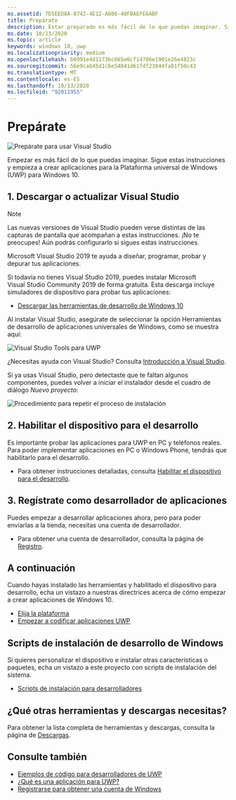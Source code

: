 ```yaml
---
ms.assetid: 7D5EED8A-0742-4E12-A806-40FBAEFE6ABF
title: Prepárate
description: Estar preparado es más fácil de lo que puedas imaginar. Sigue estas instrucciones y empieza a crear aplicaciones para la Plataforma universal de Windows (UWP) para Windows 10.
ms.date: 10/13/2020
ms.topic: article
keywords: windows 10, uwp
ms.localizationpriority: medium
ms.openlocfilehash: b0991e4d1173bc665e0cf14786e1901e26e4823c
ms.sourcegitcommit: 56e9cab45d1c6e54841d61fdf23044fa01f50c43
ms.translationtype: MT
ms.contentlocale: es-ES
ms.lasthandoff: 10/13/2020
ms.locfileid: "92011955"
---
```

# <a name="get-set-up"></a>Prepárate

![Prepárate para usar Visual Studio](images/VisualStudio2017Hero_ImageXL-LG.png)

Empezar es más fácil de lo que puedas imaginar. Sigue estas instrucciones y empieza a crear aplicaciones para la Plataforma universal de Windows (UWP) para Windows 10.

## <a name="1-download-or-update-visual-studio"></a>1. Descargar o actualizar Visual Studio

> [!NOTE]
> Las nuevas versiones de Visual Studio pueden verse distintas de las capturas de pantalla que acompañan a estas instrucciones. ¡No te preocupes! Aún podrás configurarlo si sigues estas instrucciones.

Microsoft Visual Studio 2019 te ayuda a diseñar, programar, probar y depurar tus aplicaciones.

Si todavía no tienes Visual Studio 2019, puedes instalar Microsoft Visual Studio Community 2019 de forma gratuita. Esta descarga incluye simuladores de dispositivo para probar tus aplicaciones:

-   [Descargar las herramientas de desarrollo de Windows 10](https://developer.microsoft.com/windows/downloads)

Al instalar Visual Studio, asegúrate de seleccionar la opción Herramientas de desarrollo de aplicaciones universales de Windows, como se muestra aquí:

![Visual Studio Tools para UWP](images/vs-2017-community-setup.png)

¿Necesitas ayuda con Visual Studio? Consulta [Introducción a Visual Studio](https://visualstudio.microsoft.com/vs/getting-started/).

Si ya usas Visual Studio, pero detectaste que te faltan algunos componentes, puedes volver a iniciar el instalador desde el cuadro de diálogo *Nuevo proyecto*:

![Procedimiento para repetir el proceso de instalación](images/win10-cs-install.png)


## <a name="2-enable-your-device-for-development"></a>2. Habilitar el dispositivo para el desarrollo

Es importante probar las aplicaciones para UWP en PC y teléfonos reales. Para poder implementar aplicaciones en PC o Windows Phone, tendrás que habilitarlo para el desarrollo.

-   Para obtener instrucciones detalladas, consulta [Habilitar el dispositivo para el desarrollo](enable-your-device-for-development.md).

## <a name="3-register-as-an-app-developer"></a>3. Regístrate como desarrollador de aplicaciones

Puedes empezar a desarrollar aplicaciones ahora, pero para poder enviarlas a la tienda, necesitas una cuenta de desarrollador.

-   Para obtener una cuenta de desarrollador, consulta la página de [Registro](sign-up.md).

## <a name="whats-next"></a>A continuación

Cuando hayas instalado las herramientas y habilitado el dispositivo para desarrollo, echa un vistazo a nuestras directrices acerca de cómo empezar a crear aplicaciones de Windows 10.

-   [Elija la plataforma](/windows/desktop/apps/choose-your-platform.md)
-   [Empezar a codificar aplicaciones UWP](/windows/uwp/get-started/create-uwp-apps.md)

## <a name="windows-development-setup-scripts"></a>Scripts de instalación de desarrollo de Windows

Si quieres personalizar el dispositivo e instalar otras características o paquetes, echa un vistazo a este proyecto con scripts de instalación del sistema.

- [Scripts de instalación para desarrolladores](https://github.com/Microsoft/windows-dev-box-setup-scripts)

## <a name="want-more-tools-and-downloads"></a>¿Qué otras herramientas y descargas necesitas?

Para obtener la lista completa de herramientas y descargas, consulta la página de [Descargas](https://developer.microsoft.com/windows/downloads).

## <a name="see-also"></a>Consulte también

* [Ejemplos de código para desarrolladores de UWP](https://developer.microsoft.com/windows/samples)
* [¿Qué es una aplicación para UWP?](/windows/uwp/get-started/universal-application-platform-guide.md)
* [Registrarse para obtener una cuenta de Windows](sign-up.md)
